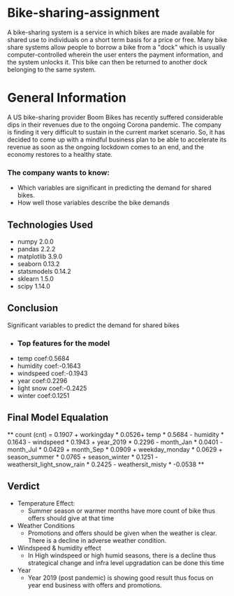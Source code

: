 # Bike-sharing-assignment

A bike-sharing system is a service in which bikes are made available for shared use to individuals on a short term basis for a price or free. Many bike share systems allow people to borrow a bike from a "dock" which is usually computer-controlled wherein the user enters the payment information, and the system unlocks it. This bike can then be returned to another dock belonging to the same system.

# General Information

A US bike-sharing provider Boom Bikes has recently suffered considerable dips in their revenues due to the ongoing Corona pandemic. The company is finding it very difficult to sustain in the current market scenario. So, it has decided to come up with a mindful business plan to be able to accelerate its revenue as soon as the ongoing lockdown comes to an end, and the economy restores to a healthy state.

### The company wants to know:

- Which variables are significant in predicting the demand for shared bikes.
- How well those variables describe the bike demands

## Technologies Used

- numpy 2.0.0
- pandas 2.2.2
- matplotlib 3.9.0
- seaborn 0.13.2
- statsmodels 0.14.2
- sklearn 1.5.0
- scipy 1.14.0

## Conclusion

Significant variables to predict the demand for shared bikes

- ### Top features for the model
- temp coef:0.5684
- humidity coef:-0.1643
- windspeed coef:-0.1943
- year coef:0.2296
- light snow coef:-0.2425
- winter coef:0.1251

## Final Model Equalation

** count (cnt) = 0.1907 + workingday \* 0.0526+ temp \* 0.5684 - humidity \* 0.1643 - windspeed \* 0.1943 + year_2019 \* 0.2296 - month_Jan \* 0.0401 - month_Jul \* 0.0429 + month_Sep \* 0.0909 + weekday_monday \* 0.0629 + season_summer \* 0.0765 + season_winter \* 0.1251 - weathersit_light_snow_rain \* 0.2425 - weathersit_misty \* -0.0538 **

## Verdict

- Temperature Effect:
  - Summer season or warmer months have more count of bike thus offers should give at that time
- Weather Conditions
  - Promotions and offers should be given when the weather is clear. There is a decline in adverse weather condition.
- Windspeed & humidity effect
  - In High windspeed or high humid seasons, there is a decline thus strategical change and infra level upgradation can be done this time
- Year
  - Year 2019 (post pandemic) is showing good result thus focus on year end business with offers and promotions.
